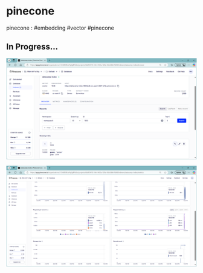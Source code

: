 # pinecone
pinecone : #embedding #vector #pinecone


## In Progress...

![Teaser_Testing_Screenshot2](./Pinecone_Console-006.png)

![Teaser_Testing_Screenshot1](./Pinecone_Console-005.png)

